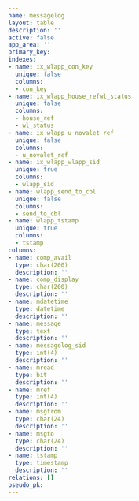 ```yaml
---
name: messagelog
layout: table
description: ''
active: false
app_area: ''
primary_key: 
indexes:
- name: ix_wlapp_con_key
  unique: false
  columns:
  - con_key
- name: ix_wlapp_house_refwl_status
  unique: false
  columns:
  - house_ref
  - wl_status
- name: ix_wlapp_u_novalet_ref
  unique: false
  columns:
  - u_novalet_ref
- name: ix_wlapp_wlapp_sid
  unique: true
  columns:
  - wlapp_sid
- name: wlapp_send_to_cbl
  unique: false
  columns:
  - send_to_cbl
- name: wlapp_tstamp
  unique: true
  columns:
  - tstamp
columns:
- name: comp_avail
  type: char(200)
  description: ''
- name: comp_display
  type: char(200)
  description: ''
- name: mdatetime
  type: datetime
  description: ''
- name: message
  type: text
  description: ''
- name: messagelog_sid
  type: int(4)
  description: ''
- name: mread
  type: bit
  description: ''
- name: mref
  type: int(4)
  description: ''
- name: msgfrom
  type: char(24)
  description: ''
- name: msgto
  type: char(24)
  description: ''
- name: tstamp
  type: timestamp
  description: ''
relations: []
pseudo_pk: 
---
```



